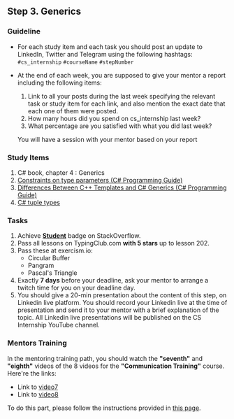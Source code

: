 ## Step 3. Generics

### Guideline

- For each study item and each task you should post an update to LinkedIn, Twitter and Telegram using the following hashtags:
`#cs_internship`
`#courseName`
`#stepNumber`

- At the end of each week, you are supposed to give your mentor a report including the following items:
  1. Link to all your posts during the last week specifying the relevant task or study item for each link, and also mention the exact date that each one of them were posted.
  2. How many hours did you spend on cs_internship last week?
  3. What percentage are you satisfied with what you did last week?

  You will have a session with your mentor based on your report

### Study Items  <!-- omit in toc -->

 1. C# book, chapter 4 : Generics
 2. [Constraints on type parameters (C# Programming Guide)](https://docs.microsoft.com/en-us/dotnet/csharp/programming-guide/generics/constraints-on-type-parameters)
 3. [Differences Between C++ Templates and C# Generics (C# Programming Guide)](https://docs.microsoft.com/en-us/dotnet/csharp/programming-guide/generics/differences-between-cpp-templates-and-csharp-generics)
 4. [C# tuple types](https://docs.microsoft.com/en-us/dotnet/csharp/tuples
)

### Tasks  <!-- omit in toc -->

  1. Achieve [**Student**](https://stackoverflow.com/help/badges/2/student) badge on StackOverflow.
  2. Pass all lessons on TypingClub.com **with 5 stars** up to lesson 202.
  3. Pass these at exercism.io:
        - Circular Buffer
        - Pangram
        - Pascal's Triangle
  5. Exactly **7 days** before your deadline, ask your mentor to arrange a twitch time for you on your deadline day.
  6. You should give a 20-min presentation about the content of this step, on Linkedin live platform. You should record your Linkedin live at the time of presentation and send it to your mentor with a brief explanation of the topic. All Linkedin live presentations will be published on the CS Internship YouTube channel.


### Mentors Training

In the mentoring training path, you should watch the **"seventh"** and **"eighth"** videos of the 8 videos for the **"Communication Training"** course.  Here're the links:

- Link to [video7](https://drive.google.com/file/d/167Io_enDD8FHxwt5LBc7YNXCzfIuRC8D/view?usp=sharing)
- Link to [video8](https://drive.google.com/file/d/1_5XYfjngoY7LaLdReomoz45BSIoZXovz/view?usp=drive_link)
  
To do this part, please follow the instructions provided in [this page](https://github.com/cs-internship/cs-internship-spec/blob/master/courses/mentoring-workshops-instruction.md). 
